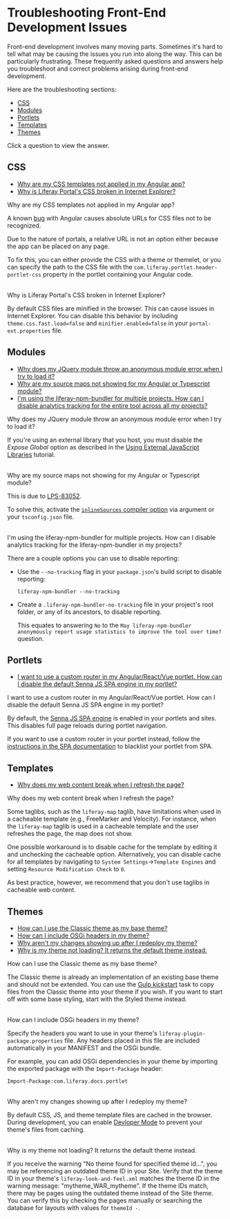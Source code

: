 # Troubleshooting Front-End Development Issues [](id=troubleshooting-front-end-development-issues)

Front-end development involves many moving parts. Sometimes it's hard to tell 
what may be causing the issues you run into along the way. This can be 
particularly frustrating. These frequently asked questions and answers help you 
troubleshoot and correct problems arising during front-end development.

Here are the troubleshooting sections:

- [CSS](#css)
- [Modules](#modules)
- [Portlets](#portlets)
- [Templates](#templates)
- [Themes](#themes)

Click a question to view the answer.

## CSS [](id=css)

- [Why are my CSS templates not applied in my Angular app?](#broken-css-angular-app)
- [Why is Liferay Portal's CSS broken in Internet Explorer?](#portal-css-broken-ie)

<div class="ldn-faq-question" id="broken-css-angular-app">
  <span class="ldn-faq-toggle-button" data-show="false" style="font-weight: normal;">Why are my CSS templates not applied in my Angular app?&nbsp;<span class="icon-caret-right" style="pointer-events:none;"></span></span>
  <div class="hide">
    <p>A known <a href="https://github.com/angular/angular/issues/4974">bug</a> with Angular causes absolute URLs for CSS files not to be recognized.</p>
    <p>Due to the nature of portals, a relative URL is not an option either because the app can be placed on any page.</p>
    <p>To fix this, you can either provide the CSS with a theme or themelet, or you can specify the path to the CSS file with the <code>com.liferay.portlet.header-portlet-css</code> property in the portlet containing your Angular code.</p>
  </div>
</div>

<br/>
<div class="ldn-faq-question" id="portal-css-broken-ie">
  <span class="ldn-faq-toggle-button" data-show="false" style="font-weight: normal;">Why is Liferay Portal's CSS broken in Internet Explorer?&nbsp;<span class="icon-caret-right" style="pointer-events:none;"></span></span>
  <div class="hide">
    <p>By default CSS files are minified in the browser. This can cause issues in Internet Explorer. You can disable this behavior by including <code>theme.css.fast.load=false</code> and <code>minifier.enabled=false</code> in your <code>portal-ext.properties</code> file. </p>
  </div>
</div>

## Modules [](id=modules)

- [Why does my JQuery module throw an anonymous module error when I try to load it?](#jquery-anonymous-module-error)
- [Why are my source maps not showing for my Angular or Typescript module?](#source-maps-not-showing)
- [I'm using the liferay-npm-bundler for multiple projects. How can I disable analytics tracking for the entire tool across all my projects?](#disable-bundler-analytics)

<div class="ldn-faq-question" id="jquery-anonymous-module-error">
  <span class="ldn-faq-toggle-button" data-show="false" style="font-weight: normal;">Why does my JQuery module throw an anonymous module error when I try to load it?&nbsp;<span class="icon-caret-right" style="pointer-events:none;"></span></span>
  <div class="hide">
    <p>If you're using an external library that you host, you must disable the <i>Expose Global</i> option as described in the <a href="https://dev.liferay.com/en/develop/tutorials/-/knowledge_base/7-1/using-external-javascript-libraries#using-libraries-that-you-host">Using External JavaScript Libraries</a> tutorial.</p>
  </div>
</div>

<br/>
<div class="ldn-faq-question" id="source-maps-not-showing">
  <span class="ldn-faq-toggle-button" data-show="false" style="font-weight: normal;">Why are my source maps not showing for my Angular or Typescript module?&nbsp;<span class="icon-caret-right" style="pointer-events:none;"></span></span>
  <div class="hide">
    <p>This is due to <a href="https://issues.liferay.com/browse/LPS-83052">LPS-83052</a>.</p>
    <p>To solve this, activate the <a href="https://www.typescriptlang.org/docs/handbook/compiler-options.html"><code>inlineSources</code> compiler option</a> via argument or your <code>tsconfig.json</code> file.</p>
  </div>
</div>

<br/>
<div class="ldn-faq-question" id="disable-bundler-analytics">
  <span class="ldn-faq-toggle-button" data-show="false" style="font-weight: normal;">I'm using the liferay-npm-bundler for multiple projects. How can I disable analytics tracking for the liferay-npm-bundler in my projects?&nbsp;<span class="icon-caret-right" style="pointer-events:none;"></span></span>
  <div class="hide">
    <p>There are a couple options you can use to disable reporting:</p>
    <ul>
      <li><p>Use the <code>--no-tracking</code> flag in your <code>package.json</code>'s build script to disable reporting:</p>
      <p><pre><code>liferay-npm-bundler --no-tracking</code></pre></p>
      </li>
      <li>
      <p>Create a <code>.liferay-npm-bundler-no-tracking</code> file in your project's root folder, or any of its ancestors, to disable reporting.</p>
      <p>This equates to answering <code>No</code> to the <code>May liferay-npm-bundler anonymously report usage statistics to improve the tool over time?</code> question.</p>
      </li>
    </ul>
  </div>
</div>

## Portlets [](id=portlets)

- [I want to use a custom router in my Angular/React/Vue portlet. How can I disable the default Senna JS SPA engine in my portlet?](#angular-react-vue-portlet-disable-spa)

<div class="ldn-faq-question" id="angular-react-vue-portlet-disable-spa">
  <span class="ldn-faq-toggle-button" data-show="false" style="font-weight: normal;">I want to use a custom router in my Angular/React/Vue portlet. How can I disable the default Senna JS SPA engine in my portlet?&nbsp;<span class="icon-caret-right" style="pointer-events:none;"></span></span>
  <div class="hide">
    <p>By default, the <a href="https://dev.liferay.com/en/develop/tutorials/-/knowledge_base/7-1/automatic-single-page-applications#what-is-sennajs">Senna JS SPA engine</a> is enabled in your portlets and sites. This disables full page reloads during portlet navigation.</p>
    <p>If you want to use a custom router in your portlet instead, follow the <a href="https://dev.liferay.com/en/develop/tutorials/-/knowledge_base/7-1/automatic-single-page-applications#disabling-spa">instructions in the SPA documentation</a> to blacklist your portlet from SPA.</p>
  </div>
</div>

## Templates [](id=templates)

- [Why does my web content break when I refresh the page?](#cacheable-web-content-taglibs)

<div class="ldn-faq-question" id="cacheable-web-content-taglibs">
  <span class="ldn-faq-toggle-button" data-show="false" style="font-weight: normal;">Why does my web content break when I refresh the page?&nbsp;<span class="icon-caret-right" style="pointer-events:none;"></span></span>
  <div class="hide">
    <p>Some taglibs, such as the <code>liferay-map</code> taglib, have limitations when used in a cacheable template (e.g., FreeMarker and Velocity). For instance, when the <code>liferay-map</code> taglib is used in a cacheable template and the user refreshes the page, the map does not show. </p>
    <p>One possible workaround is to disable cache for the template by editing it and unchecking the cacheable option. Alternatively, you can disable cache for all templates by navigating to <code>System Settings</code>&rarr;<code>Template Engines</code> and setting <code>Resource Modification Check</code> to <code>0</code>. </p>
    <p>As best practice, however, we recommend that you don't use taglibs in cacheable web content. </p>
  </div>
</div>

## Themes [](id=themes)

- [How can I use the Classic theme as my base theme?](#classic-base-theme)
- [How can I include OSGi headers in my theme?](#osgi-headers-in-themes)
- [Why aren't my changes showing up after I redeploy my theme?](#developer-mode)
- [Why is my theme not loading? It returns the default theme instead.](#default-theme-returned)

<div class="ldn-faq-question" id="classic-base-theme">
  <span class="ldn-faq-toggle-button" data-show="false" style="font-weight: normal;">How can I use the Classic theme as my base theme?&nbsp;<span class="icon-caret-right" style="pointer-events:none;"></span></span>
  <div class="hide">
    <p>The Classic theme is already an implementation of an existing base theme and should not be extended. You can use the <a href="/develop/tutorials/-/knowledge_base/7-1/copying-an-existing-themes-files">Gulp kickstart</a> task to copy files from the Classic theme into your theme if you wish. If you want to start off with some base styling, start with the Styled theme instead.</p>
  </div>
</div>

<br/>
<div class="ldn-faq-question" id="osgi-headers-in-themes">
  <span class="ldn-faq-toggle-button" data-show="false" style="font-weight: normal;">How can I include OSGi headers in my theme?&nbsp;<span class="icon-caret-right" style="pointer-events:none;"></span></span>
  <div class="hide">
    <p>Specify the headers you want to use in your theme's <code>liferay-plugin-package.properties</code> file. Any headers placed in this file are included automatically in your MANIFEST and the OSGi bundle.</p>
    <p>For example, you can add OSGi dependencies in your theme by importing the exported package with the <code>Import-Package</code> header:</p>
    <pre><code>Import-Package:com.liferay.docs.portlet</code></pre>
  </div>
</div>

<br/>
<div class="ldn-faq-question" id="developer-mode">
  <span class="ldn-faq-toggle-button" data-show="false" style="font-weight: normal;">Why aren't my changes showing up after I redeploy my theme?&nbsp;<span class="icon-caret-right" style="pointer-events:none;"></span></span>
  <div class="hide">
    <p>By default CSS, JS, and theme template files are cached in the browser. During development, you can enable <a href="/develop/tutorials/-/knowledge_base/7-1/using-developer-mode-with-themes">Devloper Mode</a> to prevent your theme's files from caching. </p>
  </div>
</div>

<br/>
<div class="ldn-faq-question" id="default-theme-returned">
  <span class="ldn-faq-toggle-button" data-show="false" style="font-weight: normal;">Why is my theme not loading? It returns the default theme instead.&nbsp;<span class="icon-caret-right" style="pointer-events:none;"></span></span>
  <div class="hide">
    <p>If you receive the warning "No theme found for specified theme id...", you may be referencing an outdated theme ID in your Site. Verify that the theme ID in your theme's <code>liferay-look-and-feel.xml</code> matches the theme ID in the warning message: "mytheme_WAR_mytheme". If the theme IDs match, there may be pages using the outdated theme instead of the Site theme. You can verify this by checking the pages manually or searching the database for layouts with values for <code>themeId -</code>. </p>
  </div>
</div>

